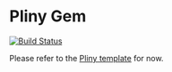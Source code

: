 # Pliny Gem

[![Build Status](https://travis-ci.org/12-oz/pliny-gem.svg?branch=master)](https://travis-ci.org/12-oz/pliny-gem)

Please refer to the [Pliny template](https://github.com/12-oz/pliny) for now.
